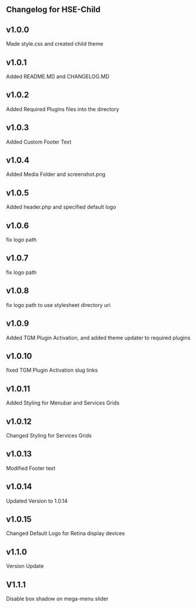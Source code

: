 Changelog for HSE-Child
-----------------------

v1.0.0
-----------------------
Made style.css and created child theme


v1.0.1
-----------------------
Added README.MD and CHANGELOG.MD


v1.0.2
-----------------------
Added Required Plugins files into the directory


v1.0.3
-----------------------
Added Custom Footer Text


v1.0.4
-----------------------
Added Media Folder and screenshot.png


v1.0.5
-----------------------
Added header.php and specified default logo


v1.0.6
-----------------------
fix logo path


v1.0.7
-----------------------
fix logo path


v1.0.8
-----------------------
fix logo path to use stylesheet directory uri


v1.0.9
-----------------------
Added TGM Plugin Activation, and added theme updater to required plugins


v1.0.10
-----------------------
fixed TGM Plugin Activation slug links


v1.0.11
-----------------------
Added Styling for Menubar and Services Grids


v1.0.12
-----------------------
Changed Styling for Services Grids


v1.0.13
-----------------------
Modified Footer text


v1.0.14
-----------------------
Updated Version to 1.0.14


v1.0.15
-----------------------
Changed Default Logo for Retina display devices


v1.1.0
-----------------------
Version Update


V1.1.1
-----------------------
Disable box shadow on mega-menu slider